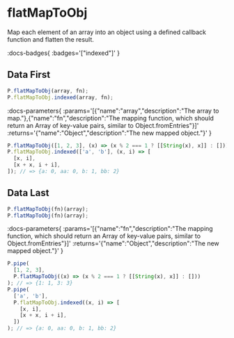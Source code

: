 # flatMapToObj

Map each element of an array into an object using a defined callback function and flatten the result.

:docs-badges{ :badges='["indexed"]' }


## Data First

```js [light]
P.flatMapToObj(array, fn);
P.flatMapToObj.indexed(array, fn);
```

:docs-parameters{ :params='[{"name":"array","description":"The array to map."},{"name":"fn","description":"The mapping function, which should return an Array of key-value pairs, similar to Object.fromEntries"}]' :returns='{"name":"Object","description":"The new mapped object."}' }

```js
P.flatMapToObj([1, 2, 3], (x) => (x % 2 === 1 ? [[String(x), x]] : [])); // => {1: 1, 3: 3}
P.flatMapToObj.indexed(['a', 'b'], (x, i) => [
  [x, i],
  [x + x, i + i],
]); // => {a: 0, aa: 0, b: 1, bb: 2}
```

## Data Last

```js [light]
P.flatMapToObj(fn)(array);
P.flatMapToObj(fn)(array);
```

:docs-parameters{ :params='[{"name":"fn","description":"The mapping function, which should return an Array of key-value pairs, similar to Object.fromEntries"}]' :returns='{"name":"Object","description":"The new mapped object."}' }

```js
P.pipe(
  [1, 2, 3],
  P.flatMapToObj((x) => (x % 2 === 1 ? [[String(x), x]] : []))
); // => {1: 1, 3: 3}
P.pipe(
  ['a', 'b'],
  P.flatMapToObj.indexed((x, i) => [
    [x, i],
    [x + x, i + i],
  ])
); // => {a: 0, aa: 0, b: 1, bb: 2}
```